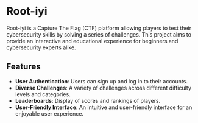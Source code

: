 # Root-iyi

Root-iyi is a Capture The Flag (CTF) platform allowing players to test their cybersecurity skills by solving a series of challenges. This project aims to provide an interactive and educational experience for beginners and cybersecurity experts alike.

## Features

- **User Authentication**: Users can sign up and log in to their accounts.
- **Diverse Challenges**: A variety of challenges across different difficulty levels and categories.
- **Leaderboards**: Display of scores and rankings of players.
- **User-Friendly Interface**: An intuitive and user-friendly interface for an enjoyable user experience.

